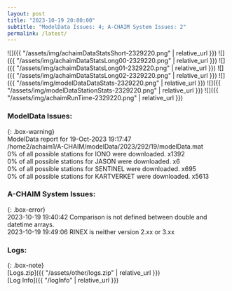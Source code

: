 ```yaml
---
layout: post
title: "2023-10-19 20:00:00"
subtitle: "ModelData Issues: 4; A-CHAIM System Issues: 2"
permalink: /latest/
---
```


![]({{ "/assets/img/achaimDataStatsShort-2329220.png" | relative_url }})
![]({{ "/assets/img/achaimDataStatsLong00-2329220.png" | relative_url }})
![]({{ "/assets/img/achaimDataStatsLong01-2329220.png" | relative_url }})
![]({{ "/assets/img/achaimDataStatsLong02-2329220.png" | relative_url }})
![]({{ "/assets/img/modelDataDataStats-2329220.png" | relative_url }})
![]({{ "/assets/img/modelDataStationStats-2329220.png" | relative_url }})
![]({{ "/assets/img/achaimRunTime-2329220.png" | relative_url }})


### ModelData Issues:  
  
{: .box-warning}  
 ModelData report for 19-Oct-2023 19:17:47   
 /home2/achaim1/A-CHAIM/modelData/2023/292/19/modelData.mat   
 0% of all possible stations for IONO were downloaded. x1392   
 0% of all possible stations for JASON were downloaded. x6   
 0% of all possible stations for SENTINEL were downloaded. x695   
 0% of all possible stations for KARTVERKET were downloaded. x5613   
  
### A-CHAIM System Issues:  
  
{: .box-error}  
2023-10-19 19:40:42 Comparison is not defined between double and datetime arrays.  
2023-10-19 19:49:06 RINEX is neither version 2.xx or 3.xx  

### Logs:  
  
{: .box-note}  
[Logs.zip]({{ "/assets/other/logs.zip" | relative_url }})  
[Log Info]({{ "/logInfo" | relative_url }})  
